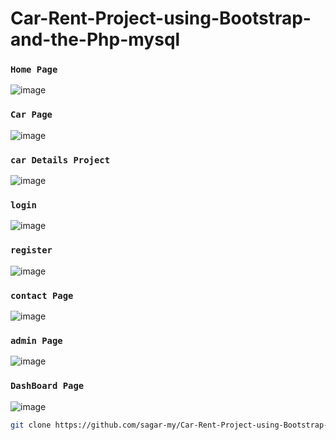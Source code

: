 ﻿# Car-Rent-Project-using-Bootstrap-and-the-Php-mysql
 ### `Home Page`
 ![image](https://user-images.githubusercontent.com/126312151/224890651-c6ed30c6-1f5c-4c2f-b67a-9fbbb8083044.png)
 ### `Car Page`
 ![image](https://user-images.githubusercontent.com/126312151/224890622-992de169-02dc-45fc-9238-2296622bfa08.png)
### `car Details Project`
![image](https://user-images.githubusercontent.com/126312151/224890673-56c81af6-bb1d-42dc-a485-0abb2aafb12a.png)
### `login`
![image](https://user-images.githubusercontent.com/126312151/224890701-a029d6e1-7a49-452c-be42-ce5744394af6.png)
### `register`
![image](https://user-images.githubusercontent.com/126312151/224890720-7d65e9e5-37c2-421d-b071-0a09c62d0610.png)

### `contact Page`
![image](https://user-images.githubusercontent.com/126312151/224890754-b8fa7ccb-7105-4fd6-bb02-2ea6f5466953.png)

###  `admin Page`
![image](https://user-images.githubusercontent.com/126312151/224890807-5f5ccbdd-09bf-486c-bb48-3298ed7c40de.png)
 ### `DashBoard Page`
 ![image](https://user-images.githubusercontent.com/126312151/224890861-cfb510e9-11c5-4288-b25c-d1fbe39681d8.png)


```bash
git clone https://github.com/sagar-my/Car-Rent-Project-using-Bootstrap-and-the-Php-mysql

```
